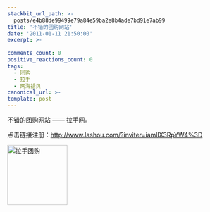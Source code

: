 ```yaml
---
stackbit_url_path: >-
  posts/e4b88de99499e79a84e59ba2e8b4ade7bd91e7ab99
title: '不错的团购网站'
date: '2011-01-11 21:50:00'
excerpt: >-
  
comments_count: 0
positive_reactions_count: 0
tags: 
  - 团购
  - 拉手
  - 网海拾贝
canonical_url: >-
template: post
---
```

<p>不错的团购网站 —— 拉手网。</p>  <p>点击链接注册：<a title="http://www.lashou.com/?inviter=iamllX3RpYW4%3D" href="http://www.lashou.com/?inviter=iamllX3RpYW4%3D">http://www.lashou.com/?inviter=iamllX3RpYW4%3D</a></p>  <p><a href="http://www.lashou.com/?inviter=iamllX3RpYW4%3D" target="_blank"><img style="background-image: none; border-bottom: 0px; border-left: 0px; padding-left: 0px; padding-right: 0px; display: inline; border-top: 0px; border-right: 0px; padding-top: 0px" title="拉手团购" border="0" alt="拉手团购" src="http://www.zizhujy.com/blog/image.axd?picture=image_129.png" width="136" height="136" /></a></p>